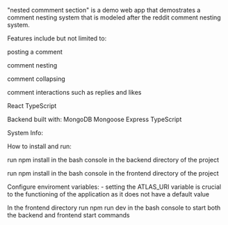 "nested commment section" is a demo web app that demostrates a comment nesting system that is modeled after the reddit comment nesting system.

Features include but not limited to:

posting a comment 

comment nesting

comment collapsing

comment interactions such as replies and likes

React
TypeScript

Backend built with:
MongoDB
Mongoose
Express
TypeScript

System Info:


How to install and run:

run npm install in the bash console in the backend directory of the project

run npm install in the bash console in the frontend directory of the project

Configure enviroment variables: - setting the ATLAS_URI variable is crucial to the functioning of the application as it does not have a default value

In the frontend directory run npm run dev in the bash console to start both the backend and frontend start commands
